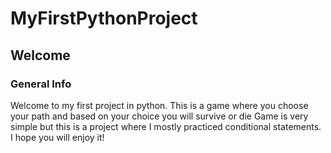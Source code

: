  # MyFirstPythonProject

 ## Welcome

### General Info
Welcome to my first project in python. This is a game where you choose your path and based on your choice you will survive or die
Game is very simple but this is a project where I mostly practiced conditional statements.
I hope you will enjoy it! 


